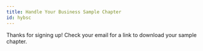```yaml
---
title: Handle Your Business Sample Chapter
id: hybsc
---
```


Thanks for signing up! Check your email for a link to download your sample chapter.
